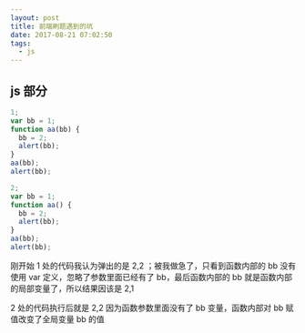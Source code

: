 ```yaml
---
layout: post
title: 前端刷题遇到的坑
date: 2017-08-21 07:02:50
tags:
  - js
---
```


## js 部分

```javascript
1;
var bb = 1;
function aa(bb) {
  bb = 2;
  alert(bb);
}
aa(bb);
alert(bb);

2;
var bb = 1;
function aa() {
  bb = 2;
  alert(bb);
}
aa(bb);
alert(bb);
```

<!-- more -->

刚开始 1 处的代码我认为弹出的是 2,2 ；被我做急了，只看到函数内部的 bb 没有使用 var 定义，忽略了参数里面已经有了 bb，最后函数内部的 bb 就是函数内部的局部变量了，所以结果因该是 2,1

2 处的代码执行后就是 2,2 因为函数参数里面没有了 bb 变量，函数内部对 bb 赋值改变了全局变量 bb 的值

